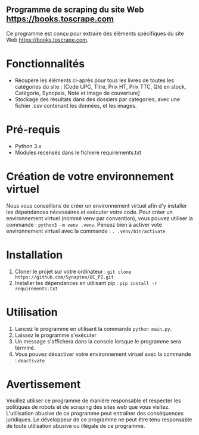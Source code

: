 ## Programme de scraping du site Web https://books.toscrape.com

Ce programme est conçu pour extraire des éléments spécifiques du site Web https://books.toscrape.com.

# Fonctionnalités

* Récupère les éléments ci-après pour tous les livres de toutes les catégories du site : [Code UPC, Titre, Prix HT, Prix TTC, Qté en stock, Catégorie, Synopsis, Note et image de couverture]
* Stockage des résultats dans des dossiers par catégories, avec une fichier .csv contenant les données, et les images. 


# Pré-requis

* Python 3.x
* Modules recensés dans le fichiere requirements.txt

# Création de votre environnement virtuel

Nous vous conseillons de créer un environnement virtuel afin d'y installer les dépendances nécessaires et exécuter votre code. 
Pour créer un environnement virtuel (nommé venv par convention), vous pouvez utiliser la commande : `python3 -m venv .venv`.
Pensez bien à activer vote environnement virtuel avec la commande : `. .venv/bin/activate`

# Installation

1. Cloner le projet sur votre ordinateur : `git clone https://github.com/Synaptee/OC_P2.git`
2. Installer les dépendances en utilisant pip : `pip install -r requirements.txt`

# Utilisation

1. Lancez le programme en utilisant la commande `python main.py`.
2. Laissez le programme s'exécuter
3. Un message s'affichera dans la console lorsque le programme sera terminé.
4. Vous pouvez désactiver votre environnement virtuel avec la commande : `deactivate`

# Avertissement

Veuillez utiliser ce programme de manière responsable et respecter les politiques de robots et de scraping des sites web que vous visitez. L'utilisation abusive de ce programme peut entraîner des conséquences juridiques. Le développeur de ce programme ne peut être tenu responsable de toute utilisation abusive ou illégale de ce programme.
